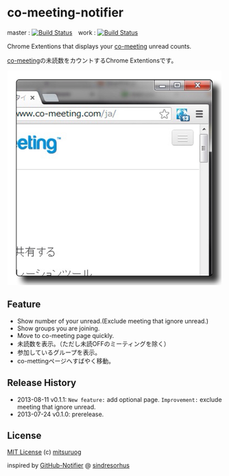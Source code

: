 co-meeting-notifier
===================
master : [![Build Status](https://travis-ci.org/mitsuruog/co-meeting-notifier.png?branch=master)](https://travis-ci.org/mitsuruog/co-meeting-notifier)　work : [![Build Status](https://travis-ci.org/mitsuruog/co-meeting-notifier.png?branch=work)](https://travis-ci.org/mitsuruog/co-meeting-notifier)

Chrome Extentions that displays your [co-meeting](http://www.co-meeting.com/) unread counts.

[co-meeting](http://www.co-meeting.com/)の未読数をカウントするChrome Extentionsです。

![screenshot](https://github.com/mitsuruog/co-meeting-notifier/raw/master/screenshot.png)

## Feature

* Show number of your unread.(Exclude meeting that ignore unread.)
* Show groups you are joining.
* Move to co-meeting page quickly.
* 未読数を表示。（ただし未読OFFのミーティングを除く）
* 参加しているグループを表示。
* co-mettingページへすばやく移動。

## Release History

* 2013-08-11  v0.1.1: `New feature:` add optional page. `Improvement:` exclude meeting that ignore unread.
* 2013-07-24  v0.1.0: prerelease.
    
## License

[MIT License](http://ja.wikipedia.org/wiki/MIT_License)
(c) [mitsuruog](https://github.com/mitsuruog)

inspired by [GitHub-Notifier](https://github.com/sindresorhus/GitHub-Notifier) @ [sindresorhus](http://sindresorhus.com)
